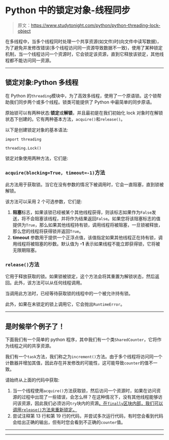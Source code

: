 # Python 中的锁定对象-线程同步

> 原文：<https://www.studytonight.com/python/python-threading-lock-object>

在多线程中，当多个线程同时处理一个共享资源(如文件)时(向文件中读写数据)，为了避免并发修改错误(多个线程访问同一资源导致数据不一致)，使用了某种锁定机制，当一个线程访问一个资源时，它会锁定该资源，直到它释放该锁定，其他线程都不能访问同一资源。

* * *

## 锁定对象:Python 多线程

在 Python 的`threading`模块中，为了高效多线程，使用了一个原语锁。这个锁帮助我们同步两个或多个线程。锁类可能提供了 Python 中最简单的同步原语。

原始锁可以有两种状态:**锁定**或**解锁**，并且最初是在我们初始化 lock 对象时在解锁状态下创建的。它有两种基本方法，`acquire()`和`release()`。

以下是创建锁定对象的基本语法:

```
import threading

threading.Lock()
```

锁定对象使用两种方法，它们是:

### `acquire(blocking=True, timeout=-1)`方法

此方法用于获取锁。当它在没有参数的情况下被调用时，它会一直阻塞，直到锁被解锁。

该方法可以采用 2 个可选参数，它们是:

1.  **阻塞**标志，如果该锁已经被某个其他线程获得，则该标志如果作为`False`发送，将不会阻塞该线程，并将作为结果返回`False`。如果您将该阻塞标志的值提供为`True`，那么如果其他线程持有锁，调用线程将被阻塞，一旦锁被释放，那么您的线程将获得锁并返回`True`。
2.  **timeout** 参数用于提供一个正浮点值，该值指定如果其他线程正在持有锁，调用线程将被阻塞的秒数。默认值为 **-1** 表示如果线程不能立即获得锁，它将被无限期阻塞。

### `release()`方法

它用于释放获取的锁。如果锁被锁定，这个方法会将其重置为解锁状态，然后返回。此外，该方法可以从任何线程调用。

当调用此方法时，已经等待获取锁的线程中的一个被允许持有锁。

此外，如果在未锁定的锁上调用它，它会抛出`RuntimeError`。

* * *

## 是时候举个例子了！

下面我们有一个简单的 python 程序，其中我们有一个类`SharedCounter`，它将作为线程之间的共享资源。

我们有一个`task`方法，我们称之为`increment()`方法。由于多个线程将访问同一个计数器并增加其值，因此存在并发修改的可能性，这可能导致`counter`的值不一致。

请始终从上面的代码中获取:

1.  当一个线程使用`acquire()`方法获取锁，然后访问一个资源时，如果在访问资源的过程中出现了一些错误，会怎么样？在这种情况下，没有其他线程能够访问该资源，因此我们必须访问`try`块内的资源[。在`finally`区块内部，我们可以调用`release()`方法来重新锁定。](/python/exception-handling-python)
2.  尝试注释第 13 行和第 19 行的代码，并尝试多次运行代码，有时您会看到代码会给出正确的输出，但有时您会看到不正确的`counter`值。

* * *

* * *